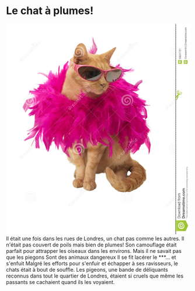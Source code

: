 # Le chat à plumes!
![Chat à plumes!](images/chat.jpg)<br>
Il était une fois dans les rues de Londres, un chat pas comme les autres.
Il n'était pas couvert de poils mais bien de plumes!
Son camouflage était parfait pour attrapper les oiseaux dans les environs.
Mais il ne savait pas que les piegons
Sont des animaux dangereux
Il se fit lacérer le ***... et s'enfuit
Malgré les efforts pour s'enfuir et échapper à ses ravisseurs, le chats était à bout de souffle.
Les pigeons, une bande de déliquants reconnus dans tout le quartier de Londres, étaient si cruels que même les passants se cachaient quand ils les voyaient.
